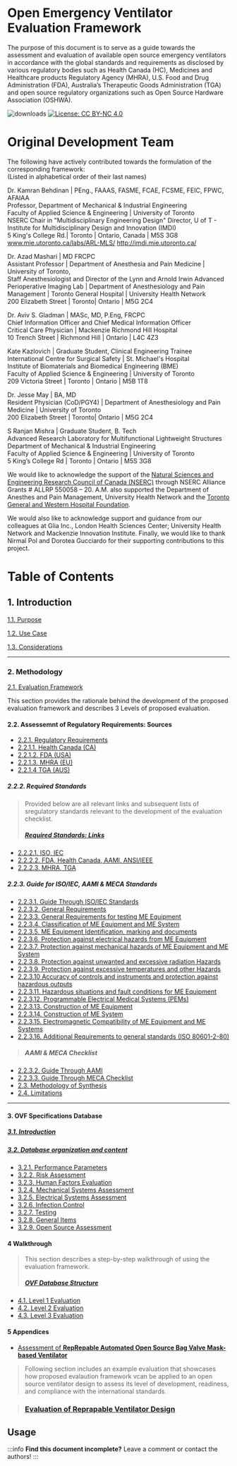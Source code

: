 
# Open Emergency Ventilator Evaluation Framework

The purpose of this document is to serve as a guide towards the assessment and evaluation of available open source emergency ventilators in accordance with the global standards and requirements as disclosed by various regulatory bodies such as Health Canada (HC), Medicines and Healthcare products Regulatory Agency (MHRA), U.S. Food and Drug Administration (FDA), Australia’s Therapeutic Goods Administration (TGA) and open source regulatory organizations such as Open Source Hardware Association (OSHWA).

![downloads](https://img.shields.io/github/downloads/atom/atom/total.svg)
[![License: CC BY-NC 4.0](https://licensebuttons.net/l/by-nc/4.0/80x15.png)](https://creativecommons.org/licenses/by-nc/4.0/)

# Original Development Team
The following have actively contributed towards the formulation of the corresponding framework:<br/>
(Listed in alphabetical order of their last names)<br/>

Dr. Kamran Behdinan | PEng., FAAAS, FASME, FCAE, FCSME, FEIC, FPWC, AFAIAA<br/>
Professor, Department of Mechanical & Industrial Engineering <br/>
Faculty of Applied Science & Engineering | University of Toronto <br/> 
NSERC Chair in "Multidisciplinary Engineering Design"
Director, U of T - Institute for Multidisciplinary Design and Innovation (IMDI) <br/>
5 King's College Rd.| Toronto | Ontario, Canada | M5S 3G8<br/>
www.mie.utoronto.ca/labs/ARL-MLS/
http://imdi.mie.utoronto.ca/

Dr. Azad Mashari | MD FRCPC<br/>
Assistant Professor | Department of Anesthesia and Pain Medicine | University of Toronto, <br/>
Staff Anesthesiologist and Director of the Lynn and Arnold Irwin Advanced Perioperative Imaging Lab | Department of Anesthesiology and Pain Management | Toronto General Hospital | University Health Network <br/>
200 Elizabeth Street | Toronto| Ontario | M5G 2C4 <br/>

Dr. Aviv S. Gladman | MASc, MD, P.Eng, FRCPC <br/>
Chief Information Officer and Chief Medical Information Officer <br/>
Critical Care Physician | Mackenzie Richmond Hill Hospital <br/>
10 Trench Street | Richmond Hill | Ontario | L4C 4Z3<br/>

Kate Kazlovich | Graduate Student, Clinical Engineering Trainee <br/>
International Centre for Surgical Safety | St. Michael's Hospital <br/>
Institute of Biomaterials and Biomedical Engineering (BME) <br/>
Faculty of Applied Science & Engineering | University of Toronto <br/>
209 Victoria Street | Toronto | Ontario | M5B 1T8 <br/>

Dr. Jesse May | BA, MD <br/>
Resident Physician (CoD/PGY4) | Department of Anesthesiology and Pain Medicine | University of Toronto <br/>
200 Elizabeth Street | Toronto| Ontario | M5G 2C4 <br/>

S Ranjan Mishra | Graduate Student, B. Tech <br/>
Advanced Research Laboratory for Multifunctional Lightweight Structures <br/>
Department of Mechanical & Industrial Engineering <br/>
Faculty of Applied Science & Engineering | University of Toronto <br/>
5 King’s College Rd | Toronto | Ontario | M5S 3G8 <br/>

We would like to acknowledge the support of the [Natural Sciences and Engineering Research Council of Canada (NSERC)](https://www.nserc-crsng.gc.ca/index_eng.asp) through NSERC Alliance Grants # ALLRP 550058 – 20. A.M. also supported the Department of Anesthes and Pain Management, University Health Network and the [Toronto General and Western Hospital Foundation](https://tgwhf.ca). 

We would also like to acknowledge support and guidance from our colleagues at Glia Inc., London Health Sciences Center; University Health Network and Mackenzie Innovation Institute. Finally, we would like to thank Nirmal Pol and Dorotea Gucciardo for their supporting contributions to this project. 

# Table of Contents

## 1. Introduction	
[1.1. Purpose](Introduction/Purpose.md)

[1.2. Use Case](Introduction/Use_Case.md)	

[1.3. Considerations](Introduction/Considerations.md)


---

### 2. Methodology	
[2.1. Evaluation Framework ](Methodology/Evaluation_Framework.md)

This section provides the rationale behind the development of the proposed evaluation framework and describes 3 Levels of proposed evaluation. 
  
#### 2.2. Assessemnt of Regulatory Requirements: Sources
- [2.2.1. Regulatory Requirements](Methodology/Regulatory_Requirements.md)
- [2.2.1.1. Health Canada (CA)](Methodology/Health_Canada.md)
- [2.2.1.2. FDA (USA)](Methodology/FDA.md)
- [2.2.1.3. MHRA (EU)](Methodology/MHRA.md)
- [2.2.1.4 TGA (AUS)](Methodology/TGA.md)

##### 2.2.2. Required Standards

> Provided below are all relevant links and subsequent lists of sregulatory standards relevant to the development of the evaluation checklist.
> ##### [Required Standards: Links](Methodology/Required_Standards_Links.md)
- [2.2.2.1. ISO, IEC](Methodology/ISO_IEC.md)
- [2.2.2.2. FDA, Health Canada, AAMI, ANSI/IEEE](Methodology/FDA_Health_Canada_AAMI_ANSI_IEEE.md)
- [2.2.2.3. MHRA, TGA](Methodology/MHRA_TGA.md)

##### 2.2.3. Guide for ISO/IEC, AAMI & MECA Standards
- [2.2.3.1. Guide Through ISO/IEC Standards](Methodology/Guide/Guide_Through_ISO_IEC_Standards.md)
- [2.2.3.2. General Requirements](Methodology/Guide/General_Requirements.md)
- [2.2.3.3. General Requirements for testing ME Equipment](Methodology/Guide/General_Requirements_for_testing_ME_Equipment.md)
- [2.2.3.4. Classification of ME Equipment and ME System](Methodology/Guide/Classification_of_ME_Equipment_and_ME_System.md)
- [2.2.3.5. ME Equipment Identification, marking and documents](Methodology/Guide/ME_Equipment_Indentification_marking_and_documents.md)
- [2.2.3.6. Protection against electrical hazards from ME Equipment](Methodology/Guide/Protection_against_electrical_hazards_from_ME_Equipment.md)
- [2.2.3.7. Protection against mechanical hazards of ME Equipment and ME System](Methodology/Guide/Protection_against_mechanical_hazards_of_ME_Equipment_and_ME_System.md)
- [2.2.3.8. Protection against unwanted and excessive radiation Hazards	](Methodology/Guide/Protection_against_unwanted_and_excessive_radiation_Hazards.md)
- [2.2.3.9. Protection against excessive temperatures and other Hazards	](Methodology/Guide/Protection_against_excessive_temperatures_and_other_Hazards.md)
- [2.2.3.10 Accuracy of controls and instruments and protection against hazardous outputs	](Methodology/Guide/Accuracy_of_controls_and_instruments_and_protection_against_hazardous_outputs.md)
- [2.2.3.11. Hazardous situations and fault conditions for ME Equipment](Methodology/Guide/Hazardous_situations_and_fault_conditions_for_ME_Equipment.md)	
- [2.2.3.12. Programmable Electrical Medical Systems (PEMs)](Methodology/Guide/Programmable_Electrical_Medical_Systems.md)	
- [2.2.3.13. Construction of ME Equipment	](Methodology/Guide/Construction_of_ME_Equipment.md)
- [2.2.3.14. Construction of ME System](Methodology/Guide/Construction_of_ME_Equipment.md)
- [2.2.3.15. Electromagnetic Compatibility of ME Equipment and ME Systems](Methodology/Guide/Electromagnetic_Compatibility_of_ME_Equipment_and_ME_Systems.md)	
- [2.2.3.16. Additional Requirements to general standards (ISO 80601-2-80)](Methodology/Guide/Additional_Requirements_to_General_Standards.md)

> ##### AAMI & MECA Checklist
- [2.2.3.2. Guide Through AAMI](Methodology/Checklists/Guide_Through_AAMI.md)
- [2.2.3.3. Guide Through MECA Checklist](Methodology/Checklists/Guide_Through_MECA_Checklist.md)
- [2.3. Methodology of Synthesis	](Methodology/Methodology_of_Synthesis.md)
- [2.4.  Limitations](Methodology/Limitations.md)	

---



#### 3.  OVF Specifications Database
##### [3.1.  Introduction ](OVF_Database/Limitations.md)		
##### [3.2. Database organization and content](OVF_Database/Database_organization_and_content.md)
- [3.2.1. Performance Parameters	](OVF_Database/Performance_Parameters.md)
- [3.2.2. Risk Assessment](OVF_Database/Risk_Assessment.md)	
- [3.2.3. Human Factors Evaluation](OVF_Database/Human_Factors_Evaluation.md)	
- [3.2.4. Mechanical Systems Assessment](OVF_Database/Mechanical_Systems_Assessment.md)
- [3.2.5. Electrical Systems Assessment](OVF_Database/Electrical_Systems_Assessment.md) 
- [3.2.6. Infection Control](OVF_Database/Infection_Control.md) 
- [3.2.7. Testing](OVF_Database/Testing.md) 
- [3.2.8. General Items](OVF_Database/General_Items.md) 
- [3.2.9. Open Source Assessment](OVF_Database/Open_Source_Assessment.md) 

#### 4 Walkthrough
> This section describes a step-by-step walkthrough of using the evaluation framework.
> ##### [OVF Database Structure](OVF_Walkthrough/Database_Structure.md)
- [4.1. Level 1 Evaluation](OVF_Walkthrough/Level_1.md)
- [4.2. Level 2 Evaluation](OVF_Walkthrough/Level_2.md)
- [4.3. Level 3 Evaluation](OVF_Walkthrough/Level_3.md)

#### 5 Appendices 

- [Assessment of **RepRepable Automated Open Source Bag Valve Mask-based Ventilator**](Sample_Evaluation/RepRepable.md)
> Following section includes an example evaluation that showcases how proposed evalaution framework vcan be applied to an open source ventilator design to assess its level of development, readiness, and compliance with the international standards.

> ### [**Evaluation of Reprapable Ventilator Design**](https://docs.google.com/spreadsheets/d/1Sm4jFiruWwtPTFmreUmV_ouC7RH_kJslhLav-8cOgDM/edit?usp=drive_web&ouid=110063970478845364701)


Usage
---

:::info
**Find this document incomplete?** Leave a comment or contact the authors!
:::




